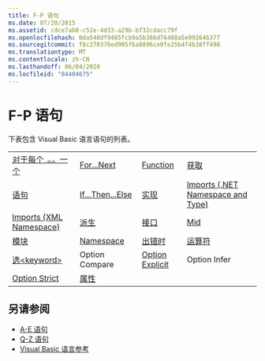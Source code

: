 ```yaml
---
title: F-P 语句
ms.date: 07/20/2015
ms.assetid: cdce7ab0-c52e-4d33-a29b-bf32cdacc79f
ms.openlocfilehash: 0da540df9485fcb9a5b386d76488a5e99264b377
ms.sourcegitcommit: f8c270376ed905f6a8896ce0fe25b4f4b38ff498
ms.translationtype: MT
ms.contentlocale: zh-CN
ms.lasthandoff: 06/04/2020
ms.locfileid: "84404675"
---
```

# <a name="f-p-statements"></a>F-P 语句
下表包含 Visual Basic 语言语句的列表。  
  
|||||  
|---|---|---|---|  
|[对于每个 .。。一个](for-each-next-statement.md)|[For...Next](for-next-statement.md)|[Function](function-statement.md)|[获取](get-statement.md)|  
|[语句](goto-statement.md)|[If...Then...Else](if-then-else-statement.md)|[实现](implements-statement.md)|[Imports (.NET Namespace and Type)](imports-statement-net-namespace-and-type.md)|  
|[Imports (XML Namespace)](imports-statement-xml-namespace.md)|[派生](inherits-statement.md)|[接口](interface-statement.md)|[Mid](mid-statement.md)|  
|[模块](module-statement.md)|[Namespace](namespace-statement.md)|[出错时](on-error-statement.md)|[运算符](operator-statement.md)|  
|[选\<keyword>](option-keyword-statement.md)|Option Compare[](option-compare-statement.md)|[Option Explicit](option-explicit-statement.md)|Option Infer[](option-infer-statement.md)|  
|[Option Strict](option-strict-statement.md)|[属性](property-statement.md)|||  
  
## <a name="see-also"></a>另请参阅

- [A-E 语句](a-e-statements.md)
- [Q-Z 语句](q-z-statements.md)
- [Visual Basic 语言参考](../index.md)
